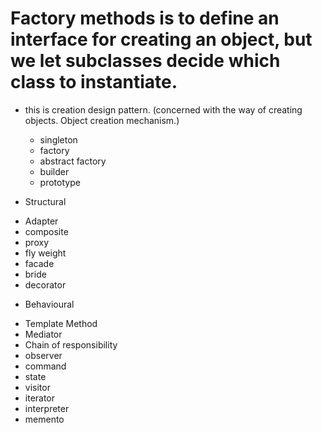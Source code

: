 # Factory methods is to define an interface for creating an object, but we let subclasses decide which class to instantiate.
* this is creation design pattern. (concerned with the way of creating objects. Object creation mechanism.)
    - singleton
    - factory
    - abstract factory
    - builder
    - prototype

* Structural
- Adapter
- composite
- proxy
- fly weight
- facade
- bride
- decorator

* Behavioural
- Template Method
- Mediator
- Chain of responsibility
- observer
- command
- state
- visitor
- iterator
- interpreter
- memento